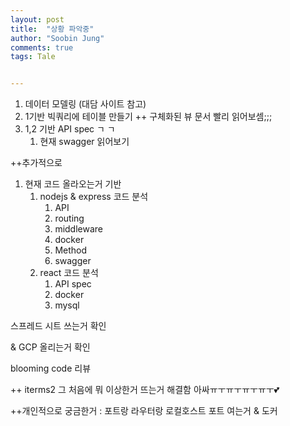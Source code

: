 ```yaml
---
layout: post
title:  "상황 파악중"
author: "Soobin Jung"
comments: true
tags: Tale


---
```


1. 데이터 모델링 (대담 사이트 참고)
2. 1기반 빅쿼리에 테이블 만들기 ++ 구체화된 뷰 문서 빨리 읽어보셈;;;
3. 1,2 기반 API spec ㄱ ㄱ 
   1. 현재 swagger 읽어보기



++추가적으로

1. 현재 코드 올라오는거 기반 
   1. nodejs & express 코드 분석
      1. API
      2. routing
      3. middleware
      4. docker
      5. Method
      6. swagger
   2. react 코드 분석
      1. API spec
      2. docker
      3. mysql

스프레드 시트 쓰는거 확인

& GCP 올리는거 확인

blooming code 리뷰 



++ iterms2 그 처음에 뭐 이상한거 뜨는거 해결함 아싸ㅠㅜㅠㅜㅠㅜㅠㅜ💕

++개인적으로 궁금한거 : 포트랑 라우터랑 로컬호스트 포트 여는거 & 도커 